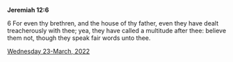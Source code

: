 **Jeremiah 12:6**

6 For even thy brethren, and the house of thy father, even they have dealt treacherously with thee; yea, they have called a multitude after thee: believe them not, though they speak fair words unto thee.

[Wednesday 23-March, 2022](https://t.me/s/daily_scripture)
